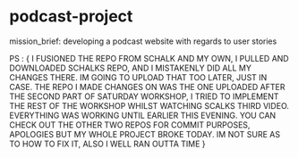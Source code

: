 # podcast-project
 mission_brief: developing a podcast website with regards to user stories

 PS : {
    I FUSIONED THE REPO FROM SCHALK AND MY OWN, I PULLED AND DOWNLOADED SCHALKS REPO, AND I MISTAKENLY DID ALL MY CHANGES THERE. IM GOING TO UPLOAD THAT TOO LATER, JUST IN     CASE. THE REPO I MADE CHANGES ON WAS THE ONE UPLOADED AFTER THE SECOND PART OF SATURDAY WORKSHOP, I TRIED TO IMPLEMENT THE REST OF THE WORKSHOP WHILST WATCHING SCALKS     THIRD VIDEO. EVERYTHING WAS WORKING UNTIL EARLIER THIS EVENING.
    YOU CAN CHECK OUT THE OTHER TWO REPOS FOR COMMIT PURPOSES, APOLOGIES BUT MY WHOLE PROJECT BROKE TODAY. IM NOT SURE AS TO HOW TO FIX IT, ALSO I WELL RAN OUTTA TIME
 }
